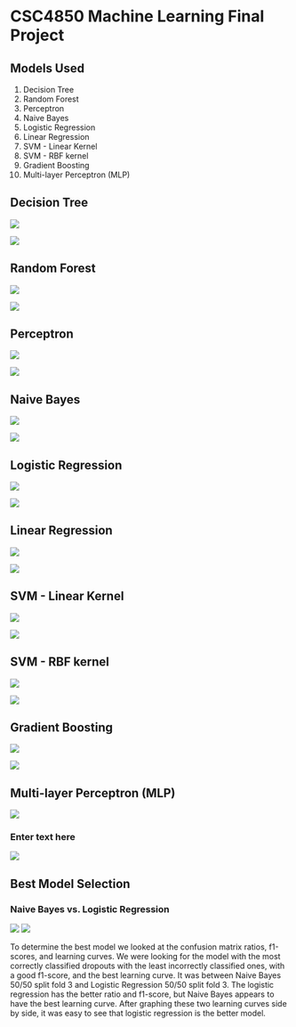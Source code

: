 # CSC4850 Machine Learning Final Project

## Models Used

1. Decision Tree
2. Random Forest
3. Perceptron
4. Naive Bayes
5. Logistic Regression
6. Linear Regression
7. SVM - Linear Kernel
8. SVM - RBF kernel
9. Gradient Boosting
10. Multi-layer Perceptron (MLP)

## Decision Tree

![](https://lh3.googleusercontent.com/eAKXgnFOKjtPPveOO7n70Aq3JYnCG9XkUum1KTnSnKcNQnJFtRgkQxKq-Hh7Kpf7Ujpduh5mQgWi8k97vl2bL6eKMTCSw4E2X5pALL2NPdiUjXl_YInsfCowkWTLfokM0Lv8eHh41Bqm-tOS2LR0MtiNaRn3KHCBnn5HNt4vEpL2xObYK5N627Zo5fZs9UU6ZUoSdvDFyRy2ehrqLIJ2J_5u2CNaAIdi9nl6VwOOiCwx7tAciRd4mcYNbXLWpLckKFwQFxYFERLvaKuzvKYIN-cJG79uKiU3qD0dljTHpiOw2bxTS1BZqKlGiXTD-YTaIvI8kLHcPyczANTtx-_jJAYL_V-wTsls7n_I40k78MMznxbY2JjxkSWVqOC4t1f7m9lSACZRLnub4-737G8CD6wzHABLJFpzowxg2nGpSHAbBXCsd9rcoLNLFAyWmmu0WuTqOr4OhOsPhY0uemx7f-1EvSjpgHA_vAHcchViInEjkZS61qs0n-PhvPxXZee2TCKIjRQV03awB2f1wG1-8BcHacTRvn2O1t5_TToxDD9x70CPAYraYBAQedJXUi1HC51wQQANxn6A49NzWJOvV73odYovbGYaZ0ZMcC14QjNKZ7oJZKmI2dCZ3AWI7izQvPCT8XD12r8oo_mLn5ZwTu4_X4UDMN5-NzMwgiYyStjLvDYnjy3YLLogVGHI3wa164S3hoByBUy03sUG3PK0iP3CQ44pXmI_7cwhXJ_KS3IEibWpQd8skgTRyZrJyLQYQd3c5m4a-QkO6pNkQe118C_IdrTjRszomamyK4-9y2G-p45gone2m-B-3ir4BaEybWX5S0o0O2i_PTS_rAg2MLJGvN9dJyO-3po8ixKzuoVO7uPGVPXiTOJmXv-wsixwsxwr3Ks95D0ukPysE3wrwyyvq1qoZ8LsYpOFuy8J5UHQ2NM8ba5v73j9cgeL_m4jEX89Tv8NNWrix-yDBl0ibiz8Un-pfA_lN_quO4ivT1xozjOtR1mPTA=w2152-h782-s-no?authuser=0)

![](https://lh3.googleusercontent.com/JYyhtYqKiT2JIropsHCDva7JMOaznlnIM2cojI1X0E1dnM_WzGL17WTsj6zH2BFjjXGYor0O1BZLOYXkwC17XB48BJB43MjYvSuyxhqfhbSlow5pCmoiXtDIPcDhVwqtIriSFzqyiBtBVH4CHYLR-TM7BspyWVSHzXgktcgsNmGq_dHxoi5seJxcEd6eVyslH9FSgxsquBD8W7odm_Ozs8dKahGZWAHRlZx2WIEvTROUbMKrv7PjRWI0t1ZYlM6y_I4KRiDC8MZ-f9sIodUyOJAToOHCX7bf5piQnq1pIFSaucoKfms7KwfIuvhQDdz7cqokcvnEoaaG2ykXq_aa2rSkUAcGpPpWPLROEeztDSuawzG7678Lq--PWugUHNLWQn8J-q0fpGdHyOsH2PK9CVyKr9938vFs8uoFIrpPcOeqhTydO5cKJBmryrXIcp084gNyfESoFOBCeWU3lwMO99ExN2Y_zsb9S-95whTyrVf_oVI_uXRZhUYQt6VIa6zGKuyZ6sEpekcStXNySbn3ULfd19ZvSBQizJABZlkGU40x4ZXJUh5HMuYOLMT0IGZ8dzKkXSTsLBvSz0wKIXP02_kmT5K93WRl2_Rtkip3BqaY_YjomysxqLj-5yuU4950lZYhYXB6ZRFk86J1dzH9brJMboterArvvG05k5dPp-3uCP4Dn9Lkc84PDSjX6pgH03qjtRRnymatiEGSJEbfDz5EnNQ0aANLFiHBMsZ3Jh3rnU0CNwtmV1Q9d4SiXdKVGuAejfU1NaaMovc1VlQx1-GLOWf6C43bO4hzlYvcxB00XvYHCdqpZ1z86gDlgzFfV-G_L2k4dzUyXU6qS__uni3Zkc64_QgGeeRfT3-j90lHHdA7gLsRUqGzzdggPPsxoJCJy65JuDfFUqYJnGVT0JAq5BcJaAMQ6GTjQdYhQczrqZ4rM7paSJ6r5Qc03nY1zbB8aI5RcQibAbgAACjvuPvDqEwRFKeVVbqzr1OhyFXy8kKB_4UWfg=w2032-h1120-s-no?authuser=0)


## Random Forest

![](https://lh3.googleusercontent.com/3O-ZVNpJMh2ECosbaUrHD6tlKcIvuC99O_Xu-CQZWXfCjiOcXvuCsrIe7AEmV254b5AMdjr-LO4dCVZcvTZc4J_B4wFWW4N_IYT1ke9LZ5XMqGbWW8v3fszuk8zwDPWbGVYUsy6Nep5-lSWRIn8QcogOH-iE8QAMInl25or9ainV95F3j348v3ZIMDvQPEMqpAMAXzSNZ_OI0Xc7vhvZKWkjkYPpVzuek_WkluU9bJLJJrIMjk3eDdBuVNoK-JI61wj2qZYJqb1u6sueJTS-pjpHwbiueiODJqQsxtOs6ZAkuo16FtQAVXeZSrpUbjEO6opIxQAZOy7bBIsNyKtVaed3nrNxyB1o8r4FNkfBbUQo4_z5rs-SfSgakUhIIpB6opsKqr7PUCeQHey3TLVphv39K79LjxKBrxxEOH7CIrGhoz4vjEClsDByFo5nPvSS4UA0qS2CuHo5Za8diUuazCHRstHT3_y68X3VuylJtenEvAiqEoAjxJved3iNYxEf_SvtIVc1BnSSwlyUA8kiHiyy4AUB1q-0-NHIxkUjJzAYAA2f2eBKW0Ynam67qUtfeiG0nO_Ik7uUoFL8yCtOAFQqWlIWdSB1-l-yJgwH-oBSWqdFHThD_mh0DJotS9103JzKEzg6v9Uils68Z9a6bHOmH2JOrHG3EOSuf9uYIcp4K7mlEYPBPmijh84BwIV_BPXw2AMdc8ZcW_51cLoFyP0GME31bY-qnLCGXIM2vOfA5ocYVn8KPniBgx9BNEdTljbJL7GgwflKMIM2NgIZLpM534O1AgiKBn7Is-AokVIY5nXvcjB-C08sLLYWGJNhI7D8yRKJIE5qI8yVP_3Uh5buFsQXWI10RqT3hW170wKKDj5sZ5f2XKCSNOP6gbkJE9Yk6ntmB_KEC_EnhlbyNveyKf7co-3JFh_KfGTdhLMqqa96myDNB82rihQ0lgJ2jc7LM0wyKJyEPt77U42jcM-YRQuGp6znjp0HHnK63svU4QN4UOorcw=w1952-h602-s-no?authuser=0)

![](https://lh3.googleusercontent.com/2ggGEomEvHFtXasyxBJtcfhSWaaIvrRMviENc3iYqceBepAiuL0suCbrl7RPLmeY9nwlUcyoSYh_jNlbz5tJWjqsRMmvRyNs0_Vvk0kaJ4K5-YatwiEj4glb4ROwGMb35pIzEczWBY8AjYFoWN6ehil3_ZnxnoWD6AWLXkb3pY6DlsVzvrtdjC3_lZAnV2KwVNORmPYK9AzqSO4yTn3cYaEKfTwJ26uLCjjaI6SeuFEGaZkNkDC8bsgrQoFe2bnHrRH8jHgKKGwVfC425PrB2MYZgzMzGIvc-tEaGdKqEkNIDU7AGJG0sfCEk-M7fE7qnQ0HiFbBQsSeiwWO1-TP7RP8I2GIYrCpMNT_TRbh2eKFLFizFBzgkvZsUiYjkvqhuHxknGaV4hQ3ht-o7b09UIzRtjot62-BbmCltMiMKgS_34kLmOBVS0toIplJFmEEcmskg58Bc4VmLzfk22ZGm9p73TvNr056w_BK8oPqeaHiJ4Vw5t1Kpy0F4njgkRQUfK6VJrU8wG30rOpqtLXmOZWzR68p2VbeEQiBv18hmbVItT4URlzTDrbFoY-zvfjBn-VVYbJ0x_g_l-O5QAibPoa6URmpkatSYLxgpQf_jeLbs7aUxnNg8GqaF25J4c8GeMqKBMWosziZjD9Hx8GfKcf85FOXRr0XImm_VgPrFzW64NRp_19Lh_xrVvFjsmH0SpL75MiaH-TZSq_VcUdCTkudbhWOisckm_Yn8cLUB7UhxoOtCOb0VScLIDslVcVOTQa0UX8BmdynCSoUaWw4g-Vf4x7gt7hgsKOKr_ALOP6VGzExunwoCUIeEAMAc5OcrRpiaRk39IXGr9vVHDIFqI4eYON_jnAP0nohd5kr9kjv03-e-m-Ss0gEGjU5X93sum4Mxh4jUM37Byoc0tvcdwpnn4s34h0mc1KO-Sjou_hHAyGC37tXYG1kIgasz4W8c6_D1_uM3pbzcd38pOoAANoUYc-Wbr_jz5RHMJupYgtUFzi8l29_qQ=w2040-h1126-s-no?authuser=0)


## Perceptron

![](https://lh3.googleusercontent.com/pXytjq52zgQYRdU7s5PuW09QRYO8X0lwDgMfATuzBryj6s2-54EQsStYt2xVCnj6aSFLpqtShcJptD58kRUXilxG5jFlurGo7YoFNPNEJ7wnxvfUHHGVt1dVaxNFKT2IYPs95QHgQQdyPFqG_7fiYFYOT00uYkwrPld7ukKcaXkFBTGkeEYTHFlUH4n5S_14wPNXuA4C2ZnBus4UJfzOPmOBXZqCE1Ve7amP621B633pGdVvP2zL_laV4H9TsDIpZeABDQ8zdkAP0vLXM3rY2xuUHRNwhch3ihg-5ilA59b5o3eaPNlesAEKpfdHAhOSoOmbPkdaSENJsG6wSVySNjyeCzLmxxcNNTM7-6-hW0WseSFicJ5dj9DEu7Hu6GsfJtPeS1_a3l_WZNGIkM9MHG_DgGr5Y1TOom_sOw3Un_CDqVnhjR6nscNnbD_rK1YimGznwfponwPyrk-PxGGdzAfVjOK3Yk81YOWBnGGdTXenVDXm87NRD8-zbh_RcjG9Oa8IGyp4j28opHT2JTg2JF_nyV7qXp5BPcMWT-gEhbmcWYRyUEDnjmt8vHz5-Uvi4DaETO-3sNO0gP32It_rrpxIzBmasP5qyJ1yDjEisPed-hxFUGQjqYylJfocjF3SWTQMBlICEdMQha96f-mB6ywF8s_0Z_GH6OZkiBMYQeJf0AmM2JvyzIqFhGlKWnqGesHOA2nsEBLdGbm39Asps3zHlK7_-wsqIH52fu2SgFZXz7WOgob6e3EgQwityNV4Y4HbJq1tMg2ACkCrgNPAXDoZ_9SACQy-YZSMzUoms0vSuP31KVdGOjjna88ECzt3-DXxNCbEkIOIfGAJButG-T9zLYYNbcbnPZN945C1geyBICab3gFRPTR0AoYeDsWv-cbEhvTC_G1cIyW2154-v8qjzH_RSb1i6JpJfRzg0XOvPC7s0CWxV6kk-T9-yb0ZHzJTsQXKaMZHUZdP_jnkryfBFx_sgfvE2LqALAuC3W1ulPCCz_h21A=w1948-h608-s-no?authuser=0)

![](https://lh3.googleusercontent.com/p43kZNXQXy0JtcQIsbOOGVlNXF9ryDXQBo1jo5Ay94zp_ckSjk80P0te6KQ82RXhnFI9URAznoLm-Pyq9suQ2CfHJ_knQlsqNAMY2YykVYbH3sILbhoJpzxbfBA1xVf_MBCPHi60RfQhf3HevVulAHooAKHKrYKOluBzhW57t0hqsj3jrDdD1Hy0vLry_mFK2QiLq8bVXTsvgCjQdS4iyctqwnEpRhOzGdc8v6FFlOMtdCZwK9wuRsdfLVPkDHawyt9fvCKhGV0lxbzlwjCOqCXwILm0RYGe4K5M44y4vSsj4P9lf3grFU275YtdSMopbXR28mgrAxY2K5MrfkwAVNGI1Vu7VuWhhKV3KNY4rrHkskCjFJZGzhbKpOoumLqWbfbsKKvFHdF7VhMj9oGmymM1ndtf76PutnrmrROxY_PRDCXrY5hrbL1kEtFenRTPLKU7mXx82Jdpnnirsb4ggxeM45X2Gq85z5hwtp4Mbcg1CpF2Y6p6RqFARg-RwCCTEHh-PNshy0T9A337NCthC_MyTcUMFeNxug6Tc4s5RMT15hO0xPEwc0PgNl46zuv97ZX9QDwQM1pPZjuMMtk5HPYl4VSEGBtH7FP67cn5ST_D-_mnqGGmI62wpuvnPjvySBnZvJkMOBDt5Q7PNEzyfDIw0y43N9DqDHRT0w5p3H11qAc_SS4U20LHMDBkKKFHBgpEyj4zBrYQ85cbnp89-VT4Yby1j_hp8Olcfsu2xqWoDIKMeCg8jUDsvQlxscGntAMsXJhfrKc0Cq81ArvYQuKp-9Kbgk8aC87yhDa35oPlab2NmvMyOMd-rcQjdLLcDmSrajxYpQr9YzgZDCygRpYArbzWKAjSR8Ol30Iy-UVHJxsscdaaLF7TIBZ1pGkwOeTXDytK_HD7NwQIlcGEguxjjufu-CNUNEp0uWl5N4L8c-i7eRPkmAilWQihVvTsBL9OIJ9uJPcTHcbIU_1MVyNDvJt7IQy6RgiEHlb9-A1s5CAxpRvU_g=w2040-h1126-s-no?authuser=0)


## Naive Bayes

![](https://lh3.googleusercontent.com/KtdeHqD_k0aRLG-mOTdCOEXq_xw_Ixi5LoEbfJUgRAe4ZS75I5AhVKYSGKGKJdHAFw1dSpi69rWLoaHJ0L_tgLS_grcSKAovFlDXphddooPOgKHXk2E1IjeL2ToHVE5apA-8htYoq5gFztco3AYFMmpQAGZRLljQx3pxgaQLnB2zJKDcIe0HAm42Hu8g-PWQi6s5-ElmQh-PVRJ3PpYW4cFGtQZ0z11WIuGkwXQRqnVaMOXRctyHbtTwvV8_UFIpfmrhvzxwPDC555fJfKv6hqp1A7CeAhUQ2Oif29hiiqiKMUSV-fctmKIiO0nB535VpYHHkfa-EZXxey-r73ytgRKAY2Gsy7zBDIfLv7W_knbBiKJ60I4ZaWQAzyKr6Ds-_XS4yEVR5vR2cS4TS0A1UEy3VruwccOa85QZ6i5HbzmJTjvgca_RD7-13mUxFxrVGNaZvmttwcQjxFE3c_BpQ9dxCMa2D8hlaFZNZqb_l38QizrQ4q4mlzcnQxR3XaMK4xBiaC-ymtJ0Qu1Mlg9w9H2SCte4OWXlMw1LXmcHYxLHlQWrDT1aUjX6dr9L1srhzcWsYSlRth4lsttOOGHhrqdBNhzwmzk7CALDXY2PmcFVRhCiqRqUFM8hQxDrvW0KbgCUMfYuOCtEmzIiQ0fQXM5gKc5siQEhMpGqB_lXUlmbr6BJD9UmYEVWcXZARVReRJZPykGSsTH3D90sTesZ4rCnfT1ZKPJrG6Cq1vVtLae3_c6Ur-ENluZ516RRgWADDHziv9Ys7RoJ-mFyUlM1EpBjv3kuuI3uijnfCVwgo_YeF8K91SWuDD5X9e9epgccgcBIZnMQK0Q2QGTb_z2P-2mhmQv0NqfaquzZlSk7w0eum32xh0Lh6CYCuI6bk5uY7u8OkmzEPNH0D5ZnWXYoOpLS1M6a72P77aWmabSX3s0xxk8j-D_ZOoloDE8oAyXDGFVE-UjJ-9IKpgqkRWXOkruzHUdhdsIOK_GcgY5Vdn0yLRs2Bh9T_A=w1948-h608-s-no?authuser=0)

![](https://lh3.googleusercontent.com/VPskaUwpE1c_xs0CGiiLwccIKbyglnPDy6lZhkmt-SuTZDVNV-GlcDLyM03ulP_pHRHNO2DtxHwGj0sycrTdJYNKNTA_NG8jJmGVWhzIAE4xZIT-leQs08m-Ca6eo4Oz66Jg4agTIrbAiuU2_ra6yRocPz-kbqaLJyHFm6l3ex5ru-h07pGwEe1ZxSxYFavsCNldyTjBUd8xhEPg1P2b8b5zxq5CdEAMBpM72SPUD2oXS2IKdR2QSABXfDfXjbYDyb6-mafgXYdfUkInLwLXPt4VU89mBGMumVX4nfxNkb6AVTnQlTm2D2A7QqUxHU4b0otkH4ZHgGGZ1EUEaK8caMBZrTCpRvWF2pMHbngo3nWYdiaowmZfJDtdwsE7sNjXPwLYclw1kV8vdio1enmdHONLHRT1QJVAvosat0khk1iIuS7W11JJlPLog-PG1pDjtPkfnuBn5gLTHwO_6obqdQXkNrTE0tr6ogX8j7ecM6jwnDmO9lpCHKLdAJJVHnNLBXW2lEj_zRcQiaykG3EJVWZkVuZBcqtek7PHSpOp3zTEiFhYhTCC0WbAo_2xkOxVszIT_ff1LJPWmTB1uW1EvovIwIAOVfLHlmN23BUeUH1wF75hCD-VrTP4SEMod3Lmh3jZgpt0Gl2mrawUn-4RwZLcIiw1FLBnMuKw-p2dLIvKEgqFncLQW9aXd9J_Wtj1S59oU_nskWtx2wAkLumyllXbcZULNhLd7lk3l5III2ByZxk8z-hcYI_9qx6Ig7YMUldaPgxoYCXd2PlEf2cYalD6bszGA4MSGd9PE_mSk0OGWsp82kWsYxtXL83v_UyT9Nawqi83nNCVN7SkPxAOgtxNhgfcsdqWcmxHoXGJWsQF7C_E1vRS4_o0K_jXmKj71WAdLYqeEQKDQA-q6jJTnsYumlXRixGb9BHdKXNEl-Rzp-FuncyChY8iTMub2Ue1M5YLhoMbBhMdphWZguTr6hiivzFdcKDrGRP_MbTViqPBhSqqPv7W_Q=w2040-h1126-s-no?authuser=0)


## Logistic Regression

![](https://lh3.googleusercontent.com/Ue8J2yCzz0_fWMxFVvsv_3SnN6AiGRmLvoB6YD416AIbVegSTdoD8tdCMrtHV6dHVImDud6oqVbhn1DKeCaV1Mkm19Zj8Lbr_TYXMFwsVftoOPatU4lLI9BIz7MRbHDrpAmYstnH9mm014Vcpe5JeqFGcIW4tND6wZ9mMsrd3ftgKQE_8qjh84ZNetTRi6C8ldHcGh-jXHCmmdjw9-kJZMukaZ5RjFz9qc2VGalPXk6Wi7_YvMSIBxETprUFQ8XsQW1AdG7cvJLYhv9TvAnHDoBwrtCqIMpxbCUxSp4OQrTPe3TeAyWQdL0Z7QPuVHauleFteyQl9IUbca50mK_3s06KwpqWMdYXEz04P3B2JXpKUmtgUVf64nYXgl-FfpwIxksHmfDxiA5xqe68Hk9D5X_PmkzmKr3Ps-R-4Q0gHKU5Sk2PiogZEqtwtH8HsVg23qLRhYE8pgHMU6k6ntfQTFdjHL7x3ugEgslE5T2NSFnFq6XqgH4OkYWwS8FwozmVdK9Q_bL1RhZfVmU4PiyrSLI44iJ-EpDLxDnViVbh5OmTWikz4m1CB540XLoNzDaHCHlUcyuY49uEbf_NQ3-2aQsXsXNfWzq0nXe-ayVJ_nMbbtrK-Is5Tmna63voDwiY-Cm8eWDSKVspy5VMWgKhWUm8YOxQdGDbfKdHhhc3kYk3fWonHubOE63h9KTep_lU1d34yvZpoXFNWu2OzcD6rHnAQOvwj4QqgCs6vJqQCuGNXVawKfFh9Wu6Swo8nPVZjuLl7J0u_fM36IA-ndD5XIRPancqSq4CRIjyOpNW-BtrQnbuyqQdl8Mt2FmOjy_ps89LoK7T7wgugNzH7pORxntynfBPpu_rW4G2QEqkB2h_Tgs76MM-Q6m7FWegBgP4w2idIeu-b68Pf8k4fBRabsLdLcf35cZUXT9kNQCL8BcqL1fhI-7oPSAN6KDzVZTwoC0ixdJ66ixpS2BkgocWs4OVQmW1T_NaaZ2cUbto9uSSrghXSNHmNg=w1948-h608-s-no?authuser=0)

![](https://lh3.googleusercontent.com/1EjS3MfccAvT6Sjk3xI4J4ScCvWHwxYOr9QDHVMBd89yPRvht7Ri5VhCUB7m4VcX3v28OFP1_LqJvmGzI749pN4W2vt6t9StQ-FMvn03sJ4V-gNWYgYDtlC4olHDNISUddDvGNGbZVCe2ANiJuNmjhr2Df4mp2kL3BJDi6qUQXHr-mdK2CD66OERIHaGUKcNWNPko3cpGymcbIt1MSw09ZtBBna1hvDHMw_fpHvk-n2FVaona15du0ds-fTrvEuJNxf-TSFdKPn2ZqheDycL08N9PjRhgysumwMiSEr7nAihUZGtxNXd4ebO2Mn32OY2GUsibyr_Hrb-jGsPKcmp3QqZZOs-DsoQ1JC7Sed5gTzsiev8iGB7huEUlMQJ9YBzYsSdnCiMpNlgIdIkF-I68mc5AHjZ9vHptJh83JxFSxhgyfLp9FZYlfJrXyHfx2TDodyvJ3bXXHRLk_F_-2NJ6erMRqkUT50-Mut36MiMRC9PCltJBYqolPVguUh4K6QZGNEKPnbZqRYB44cB4ldgrPQV9oti_sXypnwzYcMXLbHdN4-kU_naW50cZXQJJfsyNS_swb3M_Yza5Tb7AVMBc2hksUhSdr62CNEtZhHvIHjFASJdVvlKxzrQZeJMuCBKSzhHruFI2O7aROguJDhaVzhtKKY4RIb4Q1IDLVVlU20h7SW88A9Xu2ze4jVVYVlydCpZ3lD0ZIoKrt6gXCPhLzCIPY-dec8v_K-CWWrujy408CoGMTnhqV11-p1gyM3nTljqnP3Jr0Qsnmn2yFSLiSEh-2Uy8VDGjrwfIvYDM7DXi3bDFI6hN_AU0OWYWiX-cmUr9E2VAYzZS9qn5DQ79yO3s_MHk2-Mpm85AZcMGVx6YBY-F3_GE2um3tMzSsr410gaKJUVFYkuOh_yLsDFnLLfDS7I9JAN6kbRjiajFpfkq9XMTkFjV9gMjoaRe6ymnVtUTP7TYzTAHMyok0k7CvjIW0Y70uN0UgYZrUk-FU1ZwsNQiYp6nw=w2040-h1126-s-no?authuser=0)


## Linear Regression

![](https://lh3.googleusercontent.com/j0uFslhOeGYMDnY0pyo-ptYT4psmYRKNbAwjIqAe9VGI-vRUmJks2FeOrC6rr9nu8L0bB_xFak65mBsU7Wi-dmhbsKBrPB8ZMZH80nBfH9XcfrsivpxWsHmyaL0kbBIlJ1h_ETL7xQ9lu2O8PutgFOgNTSNeRrrqg5o04FiPSqCVhCq2tntcw1LJfp7KmC2Pv8cPSYgkQ9NAWjfEsmAqAvsaMVj0sIkAN2AeBJpCtxKaigmXMD9SkqPMxQ_9pK7BNhQZJ9PVKTBjAVs1ViUtLnq2jBc8mzGnX5-HXXRERe_NBf4HcCqjczKqQUHPyoaJl5kLKQyvveKPdPKZ7FuPH3EMdpuXhTp-liOpwyUIV2zuwrZGXuUaKm40-yta5d6635VuaVy_AxUeToZvrG0hnN3zUIEGfaBoRwOAPFc94ZQ7iBVAKK14JDzoqT1RDMqsnjYaPJs1PJv-o4ihauA4nhOxry08sd0EiLNOfYUY8-2JnyH5Rhkod39XoyGCI5pUuGWicF5Df9fSRT8-BuhMRwgKvXPHINA247DDh05AoFSFgmpNMAR4Gcb7OOBJrOOFAI2F311FUecU7kR3CRXTgh_Y8DkVsDcnGdDRqoO1pCUXl6OhX7Kwte_yfgOQwsay0qfa7LAheMs-x98IsELFd6T1SEoxGhCULwgN3fF7doNXluhZ9DfVZVEXwQm5ayAgSEypJR4UU4OFh0M6Xw3a6OgjAdRpSpoMuvqu2UDehfMv_gCWOxufR_9BHFgUfP3mhepCRiJWfV07T3Ouf6aPW8QJKu5X_fXqwL2rAi46ne9kmr7cr9xJxUusH3t9AiIXbXADVk842Usq85hZmQPJOWTvKUKrL4rnIf3L594W9z6RsILeDh_c1yJx8EUF2WNtM3CssmoRxmS1aSHX-36yg89GpOdvTL4cuzbXt-gX17C4OOfDkyaOe9ho6XyO2ta8ul4HwR47JYjtJ9X9pFBGOlBhCtGYi4nij6nuCF1MVDvNptVt0mpTnw=w1694-h722-s-no?authuser=0)

![](https://lh3.googleusercontent.com/_KSSKnhww7yrW6yYZHWsoqRsKyHebEtuHXQKiv_Mv9FYD9pxlqEcRSHd5htzuJCQRsRPmHim4DnJnfU5I41OHyj203Ic9_ZevZJ1noeA1jr9oUOhNH_52S0EGL-LqTrmgm6oxzcZYWl53SJbyo2Xet9_L30gsegaI7HtlYAbbiyI8EbtQ4WniYePmOkiazuGk02WJ3xbsuixIfIzun3f1kAojNfSQIMvirdnb-lqdPPAP9cCrq3qSDOIA6sHIz-Y67GK3Aii7Y5vYEnGAqBIsp8Ne1MSGoClBhabftlPBwueozlyjnvO9xcEcyEOt8T5hXsNpq2lAgmcFh1fO1p_PQbp99J-sRFb25aBvmhi88X9-ly2-k06zZEO7k34t07dQHSqWYIjoiy9Kc_07RWYYOU2glSeAvv5vrzQL_ZMnPtsB6s7JjlvuxhLp9CCkFhHuGZnxaoplHyoBMpge17BAkGdJML-Y-2PolaRfjZ9csQ7VL7b6pCilmKmmO76OedxqvuiFoXPVk1GDQYOwx8CzMDhQ6KcUFI-inFvZNG589YHSLHaeuK5xPAnA-I2LA5NwTcLdp_iNuIPhKTQr2emYD7pAF3b1_MW39c7V09F8X3x02hpZPg14et1ouGdhAtfLd5l-Dz-gwXXAhPKhP0THrAvCL7AxeL3txmT2nXdwIyrBWdCMDxot8pFJiO85n2tNV115L5NUCXAXASQ5FCN4kIr1bhmCDX6vE_aOXDfHEFyrucVKsrsLCEPE4HTyjidDDKBlxsmIZ7A9jsm5HS-hlnFa3rZC2ias60dAKYTeCJShytMzXYRnWGbjj6OQLhmjeZi8Yj7BnOFDVESKbgpZnNfQTDVid_0UBGRU-CiXMYFuCRQ52O1S3QhWQ7oSyuKkJH7Rw7OldcbE-KdlfwkUAQlKrcuCC7N9eENzzMH3wJgrM7y45R2lSAT4hBBx-qZN01DVD0NEg5BcwHBjDyGkpVJM3uNG0PWWu40o8pA-N0tASNIdd7Rwg=w2068-h762-s-no?authuser=0)


## SVM - Linear Kernel

![](https://lh3.googleusercontent.com/sUaAiCdpzZLpidtlusrkwIt0F7kauCBqFOxhTm_7w-UmUSFk37zp8aPchVTTmbxOR4ILYmSRRaM9yvOfLVLOkSfjfF-JCKoZaTEKc55CX2rTZWHGn_LeIdDs9qwtHlI1890UOm2ODW9cOgTzEDZRKw95_4T045Ivy7a0NDHzvZICsKfkQT0KDHVEw-tuFfbzKDGvQIPNOM1OWaHrgh-misYOKiEBKTx0zAqW94gpxaUeWYWDj9a1RbQN9qBakC_AzZf-Dfc7fNcJlRyktdeoKUsq3eYpWqNdNz_YdDmwRq64NlOFe74avOisx04Lyk7ZpShTJOGBoFEPu2fHAbdiJqXsXfLrGur_9ocHlb9BHRHUrnSt90-f-FkbFUlbULmEfCNoisB_Lf_S4BbMnDgJkV05DY_PWV_z9IveONHJCComLx5YHa96yu_dyE0ry_WNgSsZrvrqrhePPf4nzoMqsc7tpn_AFecs_QaHOF1kLZ_J5MmoeMDSMMmccwCDcgdf4OfWqW2O7X5fj47uCIXYjdBK19gk2byWU8_tTFBAfcxMFu4cY0XFfvWtmdncNZImujfie-RuF93l1JcfvZvIAFRn3qZH1NF8nGRKfu8t0M0BrDw8UqZqjlBFV5l6Wy81ani_bmDnkR70niemnhJjBNiyvyqapGELo_ti10cQh3ZMy_fFkfKSYj8NDnG-l_AanvMZDI0KNaZtb9N4wEbvxohR-WXSqa9ObrcbUT0jL0tCmVdXE8MVuQgR7AX8hROP4XWKng41uYgd39GMd44wjUXcFc_gFa2IL78JpypqsnwWiGV1IgOYazbG3WPvTAF1eyzu4k6A2MBBC_yAGuZUfhq0GOEtkh7RCFI6mkAz-qAuCePZy20sMxnVL5_ZPG6hR-klLjR4fsTPDHVXTUyCFyY6YReZ16WaKLDDxwekpOD-kNdZ0dGKX4tqELVAjvH5YSdTmG46GbVXYGA67IXP7u_zo0MQ5HjrP-pjclVrHhtPAXBofvImaw=w1950-h610-s-no?authuser=0)

![](https://lh3.googleusercontent.com/5lCmHX9-qm-S2GqiHYPVYAWJz9tywj73BMuUjBJ2N_rE7dj177lFXSN7DZ8V-1Y7Q2giOE9TQRacrYoCeh4QgYSvDybYrsmrxSMldp04YBrPjW-DwqjA-ToB3hMihXkKIGMCkM8ijI6dkyhZq6LWhafbQOvCf8Nl6gy4VuozSV0Jj0ezvU236J6JG0hiHfO7TlV6cg55Ja-GyBPJReLieG4cESJZ6MD47Zphh09nlnJkmbuS3dyqXGkIUZC6UbTlji8I_N5QSqbmXg606PYvmZ_lXglJR1AshZ2fjFImCeLPEQfzxR2CA6wrkV1TghFkwlyJNU7NwvMfaxEI03U4Wg6cxxjLmU9tU9irgQfmHPKcyBKLJYSIUbEgLi7zqtRtxq-_f_gWP1h1Ef2Ch7dwHbPKmxu6aGug7pG5JW58VJRzZHI5v0kuV7FTyhA5CiEX1V3L7hg66vDDLgLR_CR_8OK5OFRMzvhS0j9_sHS_rUoDYnnNp0Qwqnqwgv65gui0UK7IfoJBAnOYP6iuu52iDdaScOOdhhR6xEBtsAg61Gkio9JW4QZeX_CPia-F7_orTD62RL8owdSLXtbyxIq3Z8BC6BkNx0lrIxzQ9kJAog_jhsWnVDd2vyFLoeCkkF1Hn_WqF1gVtyPEmFskZ4p04BYEQu5tT8MmOd3cZN590e9HkLcPuq-248v_AVEPKYHZY-EmQ4bTPOlWLyxYv0fGUw8seQMtlPyiTH-Inxm5dxe1ckpyASiO2huAusruilV0HDojdj72iI1HWpSEoEdJvVTDD4fG5iRICAL3lbO3MDzDeFG8V86x3rtZmxKlch1cm9HQx1bCPKaT35jEFG-Gwj-8Kfd--xozCP6BRChMzlg64rObKMEdAjhL6PxemnxUCxyAR__LGixELQw__mwiWHsjem2UgM_bV7gSotqaPM2n541muJbdxOyHmEXajV5VbbxnUReNl3Stok2XSHkjwx4MfW3cirRvpomk8jkQgcbM2Sytry_2Jw=w2004-h1118-s-no?authuser=0)


## SVM - RBF kernel

![](https://lh3.googleusercontent.com/OLGiHdChk3elJgPxKQFPj6TbAsHaS6_iPpJNVQR9TnMaLjmN1PwwAKDHdtgW7TQfHM2LmhrhyUZFS_DNsvP71VGfoNYbKw-OEGZfUqfzoWcBXtGV_6RIw4jBYUmKsskD0S4s9XhxTtRfUlk6xdRsUiemfNN2H7lNFSwjr8SPmiAD0wxY152TLQy7IZqO8uH0eOedNCZVkm4aKIK1lijcAXO1paJvJ6YXk0dCa4CAiwLjMC9HjcERWoCO6E9BItz73eRbeubfqjXHgMYuZKGG0joA_kmCDnNd84zpzLRekzJtzWfd5t4hzV3kdH-Bl6Cs4-HK7RzW2RS3IKQtjdnyOYD-j4Ag-Ws_A5G6b3Zl-EDz_LAfXFEJHpLuCr-hnBN72KJBLjvO-3qvbUaGldJqbXytGX_15tOCBYO5ugmw8U1M6zRCx81rq7LYqKUztC4o-PDmsxygdBf8o2UWXgOdN2YGIRywU6I6YR6nrf6I9Sy-f0LroNigkBWbeOTtmN_U4swyFlh1NNRy7T7HgX67989bI9TS-pmvX5HJowwRHLIxgVYeYKzSilwf7hejQ5tefRnIaCRt7gwojfzBkXxW2TIf8a6LTe1dw3oGPefh71u8n5yMX6m9yE9isI59yAq_1rur3XGrBPgcO14XrnY8_RF-rnUrK70ihzW2CZ_ihd3qDNEwiyXHoZJfudBIuki8KLX70o4aViFfpoPPoO1hBLfRPfMbpT5XNumgI-doih25E5Dj17Yb9DwWBAazAahKEZvO_HOuukD_xjGcodDqo9Zpb0HkyO446QEqAiajVatyWcOM5uqKDey7PzF37nTXvqaIZEQgUjeU9CpyvGG1xSSKq0QAtpMPCTvdlG_5lz8cVeSdq7oRm3pzyPR_m0MXLaVQupnHR_4RNmF0nFrY_QthEl7LR7k8KXqz7lUFLHdnpd1qI-p1nSV6ZDiMSLcrB1rox1RNFsgOvcbGjyXNOJ92YVnArxEQS7T74bMfSDWjXc78OHjUSg=w1950-h610-s-no?authuser=0)

![](https://lh3.googleusercontent.com/pPmQOiuac7R-5tdc3gMqdhsLktSUzauyJ6kQUeV2FrhFTc3gRV4x8yDtcmYJQA-21Ut_EdayF-C4Hg7VFMCMpYeUIWy9lZCR0Z8eg4K_mqW7uDW7TmiPoSGWtLktimn8WNMR2gBMMI0SI8MPyUKkbG8LcRVtykVfSn4Un805y06LH6yyjjY-spXZGHkf94qEMaed4yeVXfxumuV2Wujo1o4Jcczns9cntURNdJ5o8p4ixGeo4pX7hCfuvzEVp1qQqwfYgJoNccuENuys3vZwbVE9xlZZvly87puL4CjcwlQ4Dc_-0b0jeqyj0WtbEqpoAX8GH2aGSRVbKWuAoT6hno-cBBAafcBxoAdwVnUAwKJZrI_Ucnxx0IgUY03alffzdtmP4jJrHNKuGpJ6YNfAMLjYIqn1rXvoo50zaMM1FHWsF5fAsm0sERPc0pbME6jb3O46RSM8YjBfjFPSIXGo-fN6LFRZFV4z0hdb0rWrlFMyx6hdgV-I1WUtXbvaDk45cDqeM16k44dX4ZInUGnd4uuqu6_zDtM6M73eZpXBvEl6fPGGDXJhwBzdK-2Bp5HPtVRc02yMecYqviwv319-tP96cgznN8B5x2TuJu_6yTjbXHy-7wreEjrGXymoBquSb1C4CiiPIBptPaxrbJhd-t4j8pX0vi0OfGsB5u6S4uZKGKKl_OfELA5wLnwYfxY720ghEfbmZuRyEtL_Bco0sRXLjvEmvRTYyDwt8809S1qfcl3tPF6_RVUeQEkwCHm7wrWgSCV_qPjuTO9bOmoWSrk60Sf6nVLsWzcExSKaLljScg0mZzgYVAnIlsYBrsgBOr7THNCYDtlYHUjuDCiVGB0AQtN-ZUdzjm6AsQoI6D2weMRaRd92EyfO5Q9_vxHYbyMHfwtoJs6cuKTzwHo-PuTlacUcqR8bmvV17Qy0lZqqhshJeohNkCNAwUKCg2IERlrwlqBx2GpUVSK1t0VnWQ6wZSJMam2BcEytgJRw2KPI4BHGcyzQRA=w2022-h1118-s-no?authuser=0)


## Gradient Boosting

![](https://lh3.googleusercontent.com/9NSnadX1QXz1AzVSkfqNLuUnmaItNfXEoxJijr8_4wJ_rdCj1BJmFfTuO1CNR6uBN1C4GNxTBOGdlcW4HiAqSKwNFUa6-29HUqIlgJQjGJAZDo4S6sWg7INGxZrfk9jFRI90_RV-VLKmGZyWSd4uPojv08xdE7fLnI0oyaN-WMNz_1RL6vCEsIMYdY-xPhWZ6P0lcAYpZDae13R-5TDrLLscjjfQ1qQeXfMrdtum7D4TNgFtKZ3TZ4BRuHY7RrRkXeekX2rSWHLPP4odEQKgR4C6OOabTjsqAhCv3GF2BdQYoy8gPGM5Fd4dLQaNo2jtoTpown-d62jl080FF5EFaHhpc6lgv4J9eyr0IUIKrmiOjbIs8zM9binvhPAzM8qqNuI-WjbhuH7s17EMr4X0adNmKEtvGJ-u6do7nCb_T_jYIatuWeElrBGDCCRs_Su2ckyDs3G4tgOUflvu6hDDsN-iqZQhSxd7IHAv96ryDULM41qlQI60xoVimMCbeiv5OLFsA7pPU_ouXhnU97YRkeysdDPPjfzRB35jPyal9EPdAf2d7rlO_kNug1QbvGOD0eKQNNh4CIC2Or7UQ_6ItzFhfX_J5pmZDL7fGvQcBGD720PiyF506KHz11AuoSMa6pV8wwetfDFttTbmemQrM_PvUE3SaHA33T0FNSFXpHIikgomgQplVTXKEWbpzKORvsG2q7lxj4yv6L0M_bTzQ511CqNXb1M8Z61FllPy8GGqYGYHVP_nUQZxCDtgf-ZiWUQdrIRd13zZIInomww1KSkTwt-RH8BniDfl1ExqgvECPJGcY2S5iVPu2EgjuPX7ugNStodQ7U7L0ZQKzmuyoDcVJ0Ub9kic2pEij-pm_q1haPp1BU8S8HtNovK-mSAtiZxf6tenaQZs5kTJj5jhVt7aPrs2JAsqRfpU7YgBxgjahK4dhb0_OY4K-ceaF7xTe4sskcdYKRx-XoR6CZUW-T_48xn3TIG3jPt5kFW9k5BsehCeArLUuQ=w1950-h610-s-no?authuser=0)

![](https://lh3.googleusercontent.com/TFn_aaELT6DD60DlTBQySzjw49qYnsv7nEJ02i6F-PAXQrZKpHSej-5fR5IbH8NmEl3NgehDZRNVtoyI1-Y9urgjpyx4CPmVyUnRYVzPR99gTa0WM4-WiGP6pgLQeY88fzsbG8YpNHLfm-sl5cAbVAmXdcbDB9PpFY6jwCqH-u2fZ4Rn2zkLCZqUnKCIAhLSWNp1vjxa_P0MQbOdQ56fq0beLmJNR1dQoQQRqdByFYRE3AZOqGRUhXmxqkaNydAMEmgfTm_4BB13O8t6uq88XbZ2H5BMzIJmzOtlxvzkV6b_pdBtEATkJt8ToMGnJ0AE6qix39XJ8IOpj1YgRbib57t0g7w4RXCqMIPTYxNyodwOFpFdBWK_wgLc8gNez9YV4CR4mDCGRulkELIiJohWr89hNwAApMWd-uIDnUNV40bToy5LP7qxn0WG65fOkuULVm1x1iAlIZOJxccQaCjzZFHU1w-PM95W9RuyTiOBvmxFz3h4i-IkmqVv08jUmNdEuIBom6Bd_2ya4-4fz6ptX8VRTiPEnqfIRZ9OdN0aW7jAEAmvDxQViKK20p5hBiA3Jj7w0cyEaNPNISEPcPvGRwITJj8PH3xyyUB2uIF0KegRh2wug27Vj6mzWBYU1NGpxTSC0VAb6XQsfyF1I07mvoyvkYcpyqsSR1JBoUUlvsd8BVh05ia0ApvKobKyQlG2KUpIZwYmUd3uzi-4GiiKzB7HK60kgBJjHQL94AKd07WthznGJMhSmND3V6xg7oK4giyGefrWdOYot73gPvoJ72QH0DznXHTF0KCmJryFVZYEnd4flZDNyL33WyDB1UbvB2t3wxiKVdqlBOKEWINT2qK-4nl7vYHbnXHUdqe357xu8W46PeYYVIs4QdWl9NangCEn0rXPj-HslaAiW6_Gb1yemZhJNQJv430uGwCbZOoRhGk7vpOdDzYP1kVCiJ5NP_VaPHAbHq-hKfHjG8o_4vqtfgAFMIK2Zv9Qo9rQeY-iD0IXKYbBAQ=w2056-h1118-s-no?authuser=0)


## Multi-layer Perceptron (MLP)

![](https://lh3.googleusercontent.com/jtr_lViRjgpJAmH-ljXwHGKcD6gc7_RwlbOI5MArfYNd2XZA5djORRlgq1hPqEhN0NqTLKTKXDBnlMjjMiFpxaVPMQyqQByiBFg3wCr-e-O0tzqXEUCWj5EVlShpmIwisUwnXvncETa1Mot8oQ-hh_lMj907smDBcdOzxyKhXfBSM2vmtw-i0Zm3KhDNzKmtfSIVNqcszvQSQHOcgGAjGcA_3STExudny_iWi9g48qUZzOY3cvk8WkLTp7vll9LyuPFhlhZM09BU_jlPjAk4N_ZTDh5M-0Pj58Aax-jdAu7XQ9rQTyx4s_-kyTxx0tlLEtqz16sMiuKiW5WAkJ_P8oeQpaASx2g-sgtEJIQ8m_EXyA1Rl00tpqmxDJ-OaAH3GV5f_8-9txAekQoWviRJ1e2MiG3mUxh-V-Au6ovPqcNoUmG3bIOSdsCmIcDS_CPVODD7Xj1pRfkcj6aaBNTVKDqQ3546JKOWnB9ZpDlgnNLBTrjxY8myao_FRnf3LjpUQtCUgilyVA5N6zWjV4QB2K8pK0wyCu9Ugk98sd1T_Z6BdHtMsPqh7fKSH2TxrfAUAn-XAD_-87PzXm8XS7rSJxKyrX9c27SNTlOzJi8vyakBLl5NvFGQIubOj6nfavyHezqrtrL49X-2dEM68A5yUQu138hmyTLizoy0rvdtGCEUGevjJ-KkPY38pVUmeUlDsq5j9QXRsXuK3NGT5wkxvtrsOBAdQDB902FPv0JDmymCizEd_umS_jI7U4wnENd2_-aeQcHJUgvgxj5uu4hYhv_BQqC8CwiwoHaZJ7eRlO5DB_FxBvu347ZHcQzW3b95J9RELTBsPtWnJpnhcwPP-ALKxeu8Bwn41miQn-qxXc2JoiCLEfgsUg8_KxGhi4pSZhqJ9My-Nzqi4QW-z33WyhvSf9DSwDMCl_nqPLMPQQFDONTGYJQuscs7mvx4U0j6Jjh9vlkQqIStH-WzUEqQjds7zASW26m8vCCbSe2fzU6mkKkfRn8tdA=w1950-h610-s-no?authuser=0)

### Enter text here

![](https://lh3.googleusercontent.com/i5FRtS_ZBDs9g7wjlcTwoy58a_T_0SAM_XxBOvVLVbDB9xQYcqkIIwJcu1ixWDhMdqTKIYfpA8wlOwuRtGNKU3Pxiooq8A7PRSgk2-q5tlvXTaYwGDnSC2Jm0-etH9pEAq1u5fQ9Q37UmmqII3vigYnVh8i3bEENh2uBD-wpe--6mS8uKj2ZToJKpXm2RU6RGXyvcpHWcLugs5BxeOk6m-ulwaDVyhfAM1eq-u90-AONlxQ0rgzn3RDkHHuw0kDjZVIyFBGZzVsOafIrk3J7qdUSJW5UsM0tybh0m2SlIsToQ0f0G4ZvlfzOu3-lO-bji4ahQ2U3QPyEi_z4XWnUaI7GMV1xRXY2luk7TkwDyT51oKooID99cQadjNhS2w_mAGRdwyF90tj50yRv957F2LdB_zsHmREJP5FzTczbgcmBRIybueNkSOVn3gBbrtkReRuy2X8QIEDblQgUFEB_0nciHRIyLS20rV3cAE8jQPMCDS_qOWTQTiNeygVbd2ojhpDQshPNOy6a6ZSxq9tUDz2uGLUga5SQEXKtFuhdISaubRVrCn3ONJfQ2TqneD3OI0KrfWS83YTijb1XDR4ZVoDCaF1QD5zhnVAGMePR3qIQZIbBLsNm8CLweqH4jl_JZknLZsTtpl5ER2Kmevi9rgU2F1jt9f7BsoxMDPJuvZQ7lPLDjyZDx3BQLAM3zmA5MwaN_Xo-YbFnQVh6OM3ZtmxB5TVwuKAeFlG4YAdpOxHtnlLs_AgfLCQs-fsDTn3Mh_WW2MN91p93Gy6YLiSAPODLqenu-Bl4pxQ0MYupH6NVyhdF2jpfuDGR47wcWm6pCQt7cqPXTA5EFfwZhHmY7hy5S4xZhptGNWQklrEP7cNbjfZTzn3hcUBPszvYyvIYp1GgDV4sW_PjifVUzL3Y3LC8t0dF66l-F7H5BaumooPdW7_yu7Tpx19Z6DOURfLSJd44jPYIODi3M3aiUOV_Z7tIRgFS1qHLh3lhlaUZoPIfnZ89mSLOww=w2056-h1118-s-no?authuser=0)


## Best Model Selection

### Naive Bayes vs. Logistic Regression

![](https://lh3.googleusercontent.com/-178yvUFIAfI8nhBaRA-ffb4nESXUMqA1M5zl5oHShkuuqcv9zR3AH8YSzZ2EjtGQGiFhwdEpUhs1ZcE2Y0eG4bmSeNubPlWsf78Btab6nJwDoBWP2OjvthXRzBqvDQGFRDWCgXnZZasSo-8vkYQJYqi4lioTZPxbi9DCP_kFzVbdoqy9i60hIRPXJA8Cy6gSzq9E8S3WB8Yt-Mx8l_RLvdbwomLIUjvYmwJue6B1Q4gGJqdYMxAxi-b2AVaoZmFfFcbjf5G3oUAyQvxc2AGD5Z0LPzFvjIAFzO_MZmFsmflvC3uKzbNMGOFofQwALdv7zEmYME0-VSE6MHrsTypL1wI7f57TI9vCniMWO5qvSKtgZpFF-delfmGSkp8I52AyOxnK2itXfxFXRTIks4KjR5x6Uv3w5u1Nc5DVNwsuRNH0sLppk1em-CNlQTb1aMd-GjcuqJGjtoqCAbwoMyEd419UUM0EzvGBOQpJjlGQcahGBmf6gFVyL6nK1ZqcodJDiqg96dWa9EmaWiUATN0Vgnyfxhm_snOVhz-qVYJRFMnkKz0ooxo4WKSOid7oGiChhXN9m4TZH2-HPGMpgOtxSTGEBo3bHkq92zEVIDaBz3jUZ2fpIDgq3n8SJA0LKbYGFE2OY0yC5v5wdeStG8etsl0ljfmB-6A8QbJPv5MBpQ3bQn7gAENfpY82uAjCBCVqNYaXwIzJoGRwdeoIsqF5Jn5QyY3ebLepJRcq1FGkNyS0Q3mWMZGmnzAJkBfEO_7t-VdB41Xrp3jhyhRVUIZJtityx9vz7RZ1O4bVLAmDjD6uCBfVCZVUhDr4Y4dHhnLUXymNH5_v41TVMmCVELdcOvkoPeZXxupWEtYgO1p06IqAvHK7sXg6YIufa_B-mH3rvtSHhTRShOiS3HeEpgjH9_RZG4GFXQx33ez-OwViGIs9DegeV0sE28NxwHMpx36g0-JL5g4PpRDLC0ui8j3ps_HvdOTdJZZRIoBrKKnh_ePhv0Im03K6g=w1228-h1026-s-no?authuser=0)
![](https://lh3.googleusercontent.com/5g66jVzh-j0_ETVd4TNIIOK5_h34l5wtUDoE0JyomuoYhDU95gx0NFxAyhkOhV11QLtKJChHEsj1TUEJ8h3EAuAtXGpyNU6Xp4I6cODUgQvA7tmJFRzGFZK-21kSm3THFXBXctc79so_k4fLdvrCbl2XrpW8_VCE6wGlEmgMWDfQneO76AWaMP6-roRU7Qh2m_-oDXBFcCHgFCHgxejHUjRjIxlzLGddXCYbVdWxHpUXMfQMudWjmwkZqk9zAFJKf1p6FuG6M35Fx9-hPb-mU8ArT3ocltdOP7ba6fl7sdeY1umwkqLk1jnX-VErEeOuH9CqDoCrconqQ3Jh8QM1ZslrApBtQqh8R4N0lYU6-8iKjoyMCfdfX0lCwZ5_QaAkHt3raibOkFR9zX1mD7B40pZp_2ztfV2EupV6HZygth4rIAn-pHAjl4dTKRwSCRmnuec2x2g8hWuyjiCg2kmjnsJqfp6c-aYFC1x278o12GqF6ZllcLQTrsj7jzWqCknzb0beD3I8FLtBTGUOaymugb50H5uTl-haW5o_gmRgoR-2gs37-MYsVcIY-1JkUqzva2qUtIj8jK85weBBK2k1uJTdMnypPzIlDFmMzUK_V-OkuTRkWspGGAg3g0Ml1tjd_7Qa4yKD2dg9-eaAR9l0UerWv13m7hUMWdx7gBwlmbCLQrcCLyeZm9c9B8jUWDzjelltwhzktFp8fHfAr7R-yuEYDvPeYWx3e-Y8hdOocHEAUWlILNGhA0NmqMXEMZind_UDOd3Y__YAP03YfBal7y0P8Iq9St_CUN4HeC3vK3VoNxgBNQGABy9Z2P07ObhXfMwaG1I_Qdl79KGgyY490c34xz7LpkSE64nfU6hf61bO5Dt7l-iA_IJRcD-cx-HjGPLrshZjcuNRUFAbWTHZKyYMs6-eTT7on28otYc8Kxj1zwkZiZkruHXLRs266SZ648D3yCjx91V2vhH-e4BWBDaGW360xp_pB82K8wPXW9vBzgsGnzAT4g=w1228-h156-s-no?authuser=0)

To determine the best model we looked at the confusion matrix ratios, f1-scores, and learning curves. We were looking for the model with the most correctly classified dropouts with the least incorrectly classified ones, with a good f1-score, and the best learning curve. It was between Naive Bayes 50/50 split fold 3 and Logistic Regression 50/50 split fold 3. The logistic regression has the better ratio and f1-score, but Naive Bayes appears to have the best learning curve. After graphing these two learning curves side by side, it was easy to see that logistic regression is the better model.
